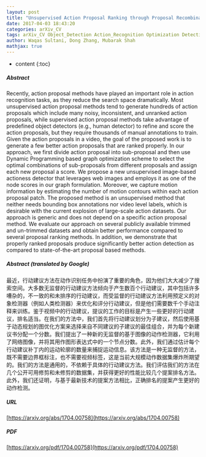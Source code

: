 ```yaml
---
layout: post
title: "Unsupervised Action Proposal Ranking through Proposal Recombination"
date: 2017-04-03 18:43:20
categories: arXiv_CV
tags: arXiv_CV Object_Detection Action_Recognition Optimization Detection Recognition
author: Waqas Sultani, Dong Zhang, Mubarak Shah
mathjax: true
---
```


* content
{:toc}

##### Abstract
Recently, action proposal methods have played an important role in action recognition tasks, as they reduce the search space dramatically. Most unsupervised action proposal methods tend to generate hundreds of action proposals which include many noisy, inconsistent, and unranked action proposals, while supervised action proposal methods take advantage of predefined object detectors (e.g., human detector) to refine and score the action proposals, but they require thousands of manual annotations to train. Given the action proposals in a video, the goal of the proposed work is to generate a few better action proposals that are ranked properly. In our approach, we first divide action proposal into sub-proposal and then use Dynamic Programming based graph optimization scheme to select the optimal combinations of sub-proposals from different proposals and assign each new proposal a score. We propose a new unsupervised image-based actioness detector that leverages web images and employs it as one of the node scores in our graph formulation. Moreover, we capture motion information by estimating the number of motion contours within each action proposal patch. The proposed method is an unsupervised method that neither needs bounding box annotations nor video level labels, which is desirable with the current explosion of large-scale action datasets. Our approach is generic and does not depend on a specific action proposal method. We evaluate our approach on several publicly available trimmed and un-trimmed datasets and obtain better performance compared to several proposal ranking methods. In addition, we demonstrate that properly ranked proposals produce significantly better action detection as compared to state-of-the-art proposal based methods.

##### Abstract (translated by Google)
最近，行动建议方法在动作识别任务中扮演了重要的角色，因为他们大大减少了搜索空间。大多数无监督的行动建议方法倾向于产生数百个行动建议，其中包括许多嘈杂的，不一致的和未排序的行动建议，而受监督的行动建议方法利用预定义的对象检测器（例如人类检测器）来优化和评分行动建议，但是他们需要数千个手动注释来训练。鉴于视频中的行动建议，提议的工作的目标是产生一些更好的行动建议，排名适当。在我们的方法中，我们首先将行动建议划分为子建议，然后使用基于动态规划的图优化方案来选择来自不同建议的子建议的最佳组合，并为每个新建议书分配一个分数。我们提出了一种新的无监督的基于图像的动作检测器，它利用了网络图像，并将其用作图形表达式中的一个节点分数。此外，我们通过估计每个行动建议补丁内的运动轮廓的数量来捕捉运动信息。该方法是一种无监督的方法，既不需要边界框标注，也不需要视频标签，这是当前大规模动作数据集爆炸所期望的。我们的方法是通用的，不依赖于具体的行动建议方法。我们评估我们的方法在几个公开可用修剪和未修剪的数据集，并获得更好的性能比较几个提案排名方法。此外，我们还证明，与基于最新技术的提案方法相比，正确排名的提案产生更好的动作检测。

##### URL
[https://arxiv.org/abs/1704.00758](https://arxiv.org/abs/1704.00758)

##### PDF
[https://arxiv.org/pdf/1704.00758](https://arxiv.org/pdf/1704.00758)

